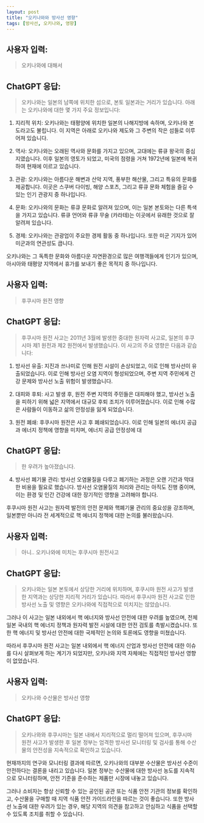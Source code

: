 ```yaml
---
layout: post
title: "오키나와와 방사선 영향"
tags: [방사선, 오키나와, 영향]
---
```


## 사용자 입력:
> 오키나와에 대해서

## ChatGPT 응답:
> 오키나와는 일본의 남쪽에 위치한 섬으로, 본토 일본과는 거리가 있습니다. 아래는 오키나와에 대한 몇 가지 주요 정보입니다:

1. 지리적 위치: 오키나와는 태평양에 위치한 일본의 나해지방에 속하며, 오키나와 본도라고도 불립니다. 이 지역은 아래로 오키나와 제도와 그 주변의 작은 섬들로 이루어져 있습니다.

2. 역사: 오키나와는 오래된 역사와 문화를 가지고 있으며, 고대에는 류큐 왕국의 중심지였습니다. 이후 일본의 영토가 되었고, 미국의 점령을 거쳐 1972년에 일본에 복귀하여 현재에 이르고 있습니다.

3. 관광: 오키나와는 아름다운 해변과 산악 지역, 풍부한 해산물, 그리고 특유의 문화를 제공합니다. 이곳은 스쿠버 다이빙, 해양 스포츠, 그리고 류큐 문화 체험을 즐길 수 있는 인기 관광지 중 하나입니다.

4. 문화: 오키나와의 문화는 류큐 문화로 알려져 있으며, 이는 일본 본토와는 다른 특색을 가지고 있습니다. 류큐 언어와 류큐 무술 (카라테)는 이곳에서 유래한 것으로 잘 알려져 있습니다.

5. 경제: 오키나와는 관광업이 주요한 경제 활동 중 하나입니다. 또한 미군 기지가 있어 미군과의 연관성도 큽니다.

오키나와는 그 독특한 문화와 아름다운 자연환경으로 많은 여행객들에게 인기가 있으며, 아시아와 태평양 지역에서 휴가를 보내기 좋은 목적지 중 하나입니다.

## 사용자 입력:
> 후쿠시마 원전 영향

## ChatGPT 응답:
> 후쿠시마 원전 사고는 2011년 3월에 발생한 중대한 원자력 사고로, 일본의 후쿠시마 제1 원전과 제2 원전에서 발생했습니다. 이 사고의 주요 영향은 다음과 같습니다:

1. 방사선 유출: 지진과 쓰나미로 인해 원전 시설이 손상되었고, 이로 인해 방사선이 유출되었습니다. 이로 인해 방사선 오염 지역이 형성되었으며, 주변 지역 주민에게 건강 문제와 방사선 노출 위험이 발생했습니다.

2. 대피와 후퇴: 사고 발생 후, 원전 주변 지역의 주민들은 대피해야 했고, 방사선 노출을 피하기 위해 넓은 지역에서 대규모 후퇴 조치가 이루어졌습니다. 이로 인해 수많은 사람들이 이동하고 삶의 안정성을 잃게 되었습니다.

3. 원전 폐쇄: 후쿠시마 원전은 사고 후 폐쇄되었습니다. 이로 인해 일본의 에너지 공급과 에너지 정책에 영향을 미치며, 에너지 공급 안정성에 대

## ChatGPT 응답:
> 한 우려가 높아졌습니다.

4. 방사선 폐기물 관리: 방사선 오염물질을 다루고 폐기하는 과정은 오랜 기간과 막대한 비용을 필요로 했습니다. 방사선 오염물질의 처리와 관리는 아직도 진행 중이며, 이는 환경 및 인간 건강에 대한 장기적인 영향을 고려해야 합니다.

후쿠시마 원전 사고는 원자력 발전의 안전 문제와 핵폐기물 관리의 중요성을 강조하며, 일본뿐만 아니라 전 세계적으로 핵 에너지 정책에 대한 논의를 불러왔습니다.

## 사용자 입력:
> 아니.. 오키나와에 미치는 후쿠시마 원전사고 

## ChatGPT 응답:
> 오키나와는 일본 본토에서 상당한 거리에 위치하며, 후쿠시마 원전 사고가 발생한 지역과는 상당한 지리적 거리가 있습니다. 따라서 후쿠시마 원전 사고로 인한 방사선 노출 및 영향은 오키나와에 직접적으로 미치지는 않았습니다.

그러나 이 사고는 일본 내외에서 핵 에너지와 방사선 안전에 대한 우려를 높였으며, 전체 일본 국내의 핵 에너지 정책과 원자력 발전 시설에 대한 안전 검토를 촉발시켰습니다. 또한 핵 에너지 및 방사선 안전에 대한 국제적인 논의와 토론에도 영향을 미쳤습니다.

따라서 후쿠시마 원전 사고는 일본 내외에서 핵 에너지 산업과 방사선 안전에 대한 이슈를 다시 살펴보게 하는 계기가 되었지만, 오키나와 지역 자체에는 직접적인 방사선 영향이 없었습니다.

## 사용자 입력:
> 오키나와 수산물은 방사선 영향

## ChatGPT 응답:
> 오키나와와 후쿠시마는 일본 내에서 지리적으로 멀리 떨어져 있으며, 후쿠시마 원전 사고가 발생한 후 일본 정부는 엄격한 방사선 모니터링 및 검사를 통해 수산물의 안전성을 지속적으로 확인하고 있습니다.

현재까지의 연구와 모니터링 결과에 따르면, 오키나와의 대부분 수산물은 방사선 수준이 안전하다는 결론을 내리고 있습니다. 일본 정부는 수산물에 대한 방사선 농도를 지속적으로 모니터링하며, 안전 기준을 준수하는 제품만 시장에 내놓고 있습니다.

그러나 소비자는 항상 신뢰할 수 있는 공인된 공관 또는 식품 안전 기관의 정보를 확인하고, 수산물을 구매할 때 지역 식품 안전 가이드라인을 따르는 것이 좋습니다. 또한 방사선 노출에 대한 우려가 있는 경우, 해당 지역의 의견을 참고하고 안심하고 식품을 선택할 수 있도록 조치를 취할 수 있습니다.

